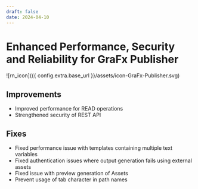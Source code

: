 ```yaml
---
draft: false
date: 2024-04-10
---
```


# Enhanced Performance, Security and Reliability for GraFx Publisher

![rn_icon]({{ config.extra.base_url }}/assets/icon-GraFx-Publisher.svg)

<!-- more -->

## Improvements

- Improved performance for READ operations
- Strengthened security of REST API

## Fixes

- Fixed performance issue with templates containing multiple text variables
- Fixed authentication issues where output generation fails using external assets
- Fixed issue with preview generation of Assets
- Prevent usage of tab character in path names